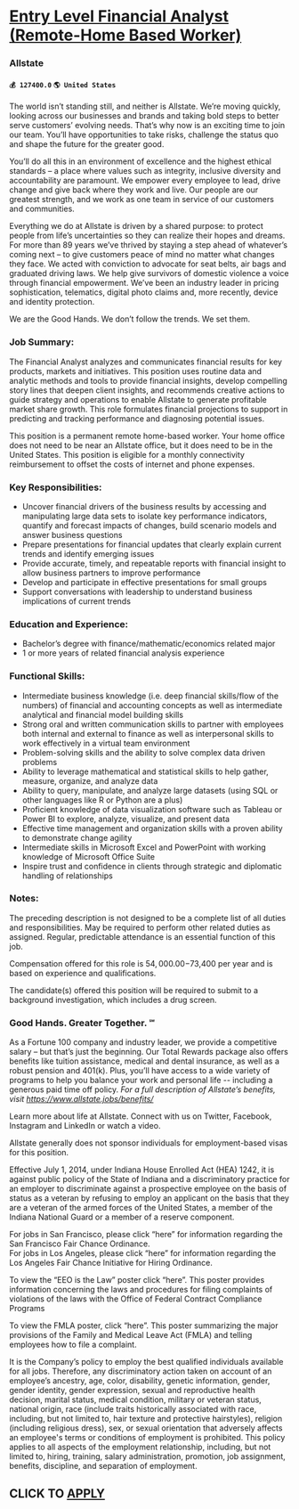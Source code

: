 # [Entry Level Financial Analyst (Remote-Home Based Worker)](https://www.remotewlb.com/apply/entry-level-financial-analyst-remote-home-based-worker)  
### Allstate  
#### `💰 127400.0` `🌎 United States`  

The world isn’t standing still, and neither is Allstate. We’re moving quickly, looking across our businesses and brands and taking bold steps to better serve customers’ evolving needs. That’s why now is an exciting time to join our team. You’ll have opportunities to take risks, challenge the status quo and shape the future for the greater good.

You’ll do all this in an environment of excellence and the highest ethical standards – a place where values such as integrity, inclusive diversity and accountability are paramount. We empower every employee to lead, drive change and give back where they work and live. Our people are our greatest strength, and we work as one team in service of our customers and communities.

Everything we do at Allstate is driven by a shared purpose: to protect people from life’s uncertainties so they can realize their hopes and dreams. For more than 89 years we’ve thrived by staying a step ahead of whatever’s coming next – to give customers peace of mind no matter what changes they face. We acted with conviction to advocate for seat belts, air bags and graduated driving laws. We help give survivors of domestic violence a voice through financial empowerment. We’ve been an industry leader in pricing sophistication, telematics, digital photo claims and, more recently, device and identity protection.

We are the Good Hands. We don’t follow the trends. We set them.

### Job Summary:

The Financial Analyst analyzes and communicates financial results for key products, markets and initiatives. This position uses routine data and analytic methods and tools to provide financial insights, develop compelling story lines that deepen client insights, and recommends creative actions to guide strategy and operations to enable Allstate to generate profitable market share growth. This role formulates financial projections to support in predicting and tracking performance and diagnosing potential issues.

This position is a permanent remote home-based worker. Your home office does not need to be near an Allstate office, but it does need to be in the United States. This position is eligible for a monthly connectivity reimbursement to offset the costs of internet and phone expenses.

### Key Responsibilities:

  * Uncover financial drivers of the business results by accessing and manipulating large data sets to isolate key performance indicators, quantify and forecast impacts of changes, build scenario models and answer business questions
  * Prepare presentations for financial updates that clearly explain current trends and identify emerging issues
  * Provide accurate, timely, and repeatable reports with financial insight to allow business partners to improve performance
  * Develop and participate in effective presentations for small groups
  * Support conversations with leadership to understand business implications of current trends

### Education and Experience:

  * Bachelor’s degree with finance/mathematic/economics related major
  * 1 or more years of related financial analysis experience

### Functional Skills:

  * Intermediate business knowledge (i.e. deep financial skills/flow of the numbers) of financial and accounting concepts as well as intermediate analytical and financial model building skills
  * Strong oral and written communication skills to partner with employees both internal and external to finance as well as interpersonal skills to work effectively in a virtual team environment
  * Problem-solving skills and the ability to solve complex data driven problems
  * Ability to leverage mathematical and statistical skills to help gather, measure, organize, and analyze data
  * Ability to query, manipulate, and analyze large datasets (using SQL or other languages like R or Python are a plus)
  * Proficient knowledge of data visualization software such as Tableau or Power BI to explore, analyze, visualize, and present data
  * Effective time management and organization skills with a proven ability to demonstrate change agility 
  * Intermediate skills in Microsoft Excel and PowerPoint with working knowledge of Microsoft Office Suite
  * Inspire trust and confidence in clients through strategic and diplomatic handling of relationships

### Notes:

The preceding description is not designed to be a complete list of all duties and responsibilities. May be required to perform other related duties as assigned. Regular, predictable attendance is an essential function of this job.

Compensation offered for this role is $54,000.00-$73,400 per year and is based on experience and qualifications.

The candidate(s) offered this position will be required to submit to a background investigation, which includes a drug screen.

### Good Hands. Greater Together. ℠

As a Fortune 100 company and industry leader, we provide a competitive salary – but that’s just the beginning. Our Total Rewards package also offers benefits like tuition assistance, medical and dental insurance, as well as a robust pension and 401(k). Plus, you’ll have access to a wide variety of programs to help you balance your work and personal life -- including a generous paid time off policy. _For a full description of Allstate’s benefits, visit https://www.allstate.jobs/benefits/_

Learn more about life at Allstate. Connect with us on Twitter, Facebook, Instagram and LinkedIn or watch a video.

Allstate generally does not sponsor individuals for employment-based visas for this position.

Effective July 1, 2014, under Indiana House Enrolled Act (HEA) 1242, it is against public policy of the State of Indiana and a discriminatory practice for an employer to discriminate against a prospective employee on the basis of status as a veteran by refusing to employ an applicant on the basis that they are a veteran of the armed forces of the United States, a member of the Indiana National Guard or a member of a reserve component.

For jobs in San Francisco, please click “here” for information regarding the San Francisco Fair Chance Ordinance.  
For jobs in Los Angeles, please click “here” for information regarding the Los Angeles Fair Chance Initiative for Hiring Ordinance.

To view the “EEO is the Law” poster click “here”. This poster provides information concerning the laws and procedures for filing complaints of violations of the laws with the Office of Federal Contract Compliance Programs

To view the FMLA poster, click “here”. This poster summarizing the major provisions of the Family and Medical Leave Act (FMLA) and telling employees how to file a complaint.

It is the Company’s policy to employ the best qualified individuals available for all jobs. Therefore, any discriminatory action taken on account of an employee’s ancestry, age, color, disability, genetic information, gender, gender identity, gender expression, sexual and reproductive health decision, marital status, medical condition, military or veteran status, national origin, race (include traits historically associated with race, including, but not limited to, hair texture and protective hairstyles), religion (including religious dress), sex, or sexual orientation that adversely affects an employee's terms or conditions of employment is prohibited. This policy applies to all aspects of the employment relationship, including, but not limited to, hiring, training, salary administration, promotion, job assignment, benefits, discipline, and separation of employment.

  
## CLICK TO [APPLY](https://www.remotewlb.com/apply/entry-level-financial-analyst-remote-home-based-worker)

